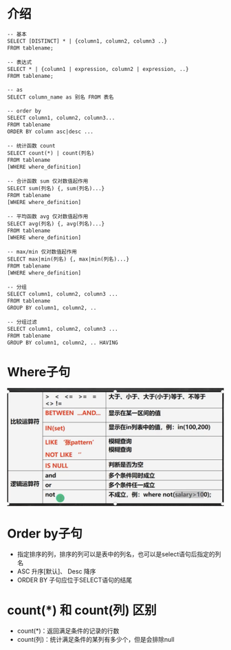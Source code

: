 # 介绍

```mysql
-- 基本
SELECT [DISTINCT] * | {column1, column2, column3 ..}
FROM tablename;

-- 表达式
SELECT * | {column1 | expression, column2 | expression, ..}
FROM tablename;

-- as
SELECT column_name as 别名 FROM 表名

-- order by
SELECT column1, column2, column3...
FROM tablename
ORDER BY column asc|desc ...

-- 统计函数 count
SELECT count(*) | count(列名)
FROM tablename
[WHERE where_definition]

-- 合计函数 sum 仅对数值起作用
SELECT sum(列名) {, sum(列名)...}
FROM tablename
[WHERE where_definition]

-- 平均函数 avg 仅对数值起作用
SELECT avg(列名) {, avg(列名)...}
FROM tablename
[WHERE where_definition]

-- max/min 仅对数值起作用
SELECT max|min(列名) {, max|min(列名)...}
FROM tablename
[WHERE where_definition]

-- 分组
SELECT column1, column2, column3 ...
FROM tablename
GROUP BY column1, column2, ..

-- 分组过滤
SELECT column1, column2, column3 ...
FROM tablename
GROUP BY column1, column2, .. HAVING
```



# Where子句

![where](../图片/mysql/where-1.png)



# Order by子句

* 指定排序的列，排序的列可以是表中的列名，也可以是select语句后指定的列名
* ASC 升序[默认]、 Desc 降序
* ORDER BY 子句应位于SELECT语句的结尾



# count(*) 和 count(列) 区别

* count(*)：返回满足条件的记录的行数
* count(列)：统计满足条件的某列有多少个，但是会排除null